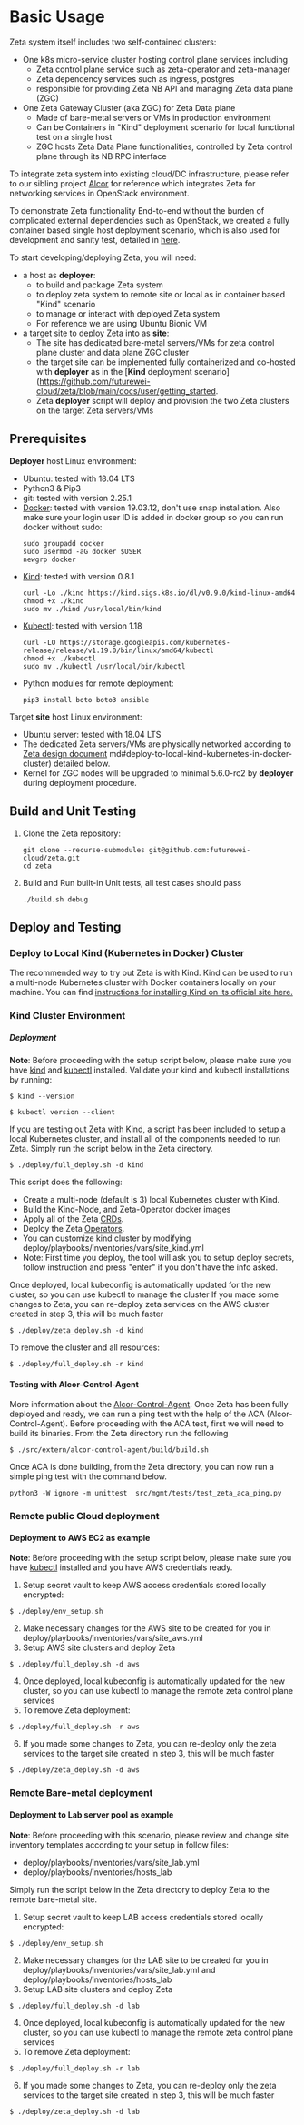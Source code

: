 # Basic Usage

Zeta system itself includes two self-contained clusters:
- One k8s micro-service cluster hosting control plane services including
  - Zeta control plane service such as zeta-operator and zeta-manager
  - Zeta dependency services such as ingress, postgres
  - responsible for providing Zeta NB API and managing Zeta data plane (ZGC)
- One Zeta Gateway Cluster (aka ZGC) for Zeta Data plane
  - Made of bare-metal servers or VMs in production environment
  - Can be Containers in "Kind" deployment scenario for local functional test on a single host
  - ZGC hosts Zeta Data Plane functionalities, controlled by Zeta control plane through its NB RPC interface

To integrate zeta system into existing cloud/DC infrastructure, please refer to our sibling project [Alcor](https://github.com/futurewei-cloud/alcor) for reference which integrates Zeta for networking services in OpenStack environment.

To demonstrate Zeta functionality End-to-end without the burden of complicated external dependencies such as OpenStack, we created a fully container based single host deployment scenario, which is also used for development and sanity test, detailed in [here](https://github.com/futurewei-cloud/zeta/blob/main/docs/user/getting_started.md#deploy-to-local-kind-kubernetes-in-docker-cluster).

To start developing/deploying Zeta, you will need:
- a host as **deployer**:
  - to build and package Zeta system
  - to deploy zeta system to remote site or local as in container based "Kind" scenario
  - to manage or interact with deployed Zeta system
  - For reference we are using Ubuntu Bionic VM
- a target site to deploy Zeta into as **site**:
  - The site has dedicated bare-metal servers/VMs for zeta control plane cluster and data plane ZGC cluster
  - the target site can be implemented fully containerized and co-hosted with **deployer** as in the [**Kind** deployment scenario](https://github.com/futurewei-cloud/zeta/blob/main/docs/user/getting_started.
  - Zeta **deployer** script will deploy and provision the two Zeta clusters on the target Zeta servers/VMs

## Prerequisites
**Deployer** host Linux environment:
- Ubuntu: tested with 18.04 LTS
- Python3 & Pip3
- git: tested with version 2.25.1
- [Docker](https://www.docker.com): tested with version 19.03.12, don't use snap installation. Also
  make sure your login user ID is added in docker group so you can run docker without sudo:
  ```
  sudo groupadd docker
  sudo usermod -aG docker $USER
  newgrp docker
  ```
- [Kind](https://kind.sigs.k8s.io): tested with version 0.8.1
  ```
  curl -Lo ./kind https://kind.sigs.k8s.io/dl/v0.9.0/kind-linux-amd64
  chmod +x ./kind
  sudo mv ./kind /usr/local/bin/kind
  ```
- [Kubectl](https://kubectl.docs.kubernetes.io): tested with version 1.18
  ```
  curl -LO https://storage.googleapis.com/kubernetes-release/release/v1.19.0/bin/linux/amd64/kubectl
  chmod +x ./kubectl
  sudo mv ./kubectl /usr/local/bin/kubectl
  ```
- Python modules for remote deployment:
  ```
  pip3 install boto boto3 ansible
  ```

Target **site** host Linux environment:
- Ubuntu server: tested with 18.04 LTS
- The dedicated Zeta servers/VMs are physically networked according to [Zeta design document](https://github.com/futurewei-cloud/zeta/blob/main/docs/design/zeta_system_design.md#441-best-practices)
md#deploy-to-local-kind-kubernetes-in-docker-cluster) detailed below.
- Kernel for ZGC nodes will be upgraded to minimal 5.6.0-rc2 by **deployer** during deployment procedure.

## Build and Unit Testing
1. Clone the Zeta repository:
    ```
    git clone --recurse-submodules git@github.com:futurewei-cloud/zeta.git
    cd zeta
    ```
2. Build and Run built-in Unit tests, all test cases should pass
    ```
    ./build.sh debug
    ```

## Deploy and Testing

### Deploy to Local Kind (Kubernetes in Docker) Cluster

The recommended way to try out Zeta is with Kind.
Kind can be used to run a multi-node Kubernetes cluster with Docker containers locally on your machine.
You can find [instructions for installing Kind on its official site here.](https://kind.sigs.k8s.io/docs/user/quick-start/)

### Kind Cluster Environment
##### Deployment
**Note**: Before proceeding with the setup script below, please make sure you have [kind](https://kind.sigs.k8s.io/docs/user/quick-start/) and [kubectl](https://kubernetes.io/docs/tasks/tools/install-kubectl/) installed.
Validate your kind and kubectl installations by running:

```
$ kind --version

$ kubectl version --client
```

If you are testing out Zeta with Kind, a script has been included to setup a local Kubernetes cluster, and install all of the components needed to run Zeta.
Simply run the script below in the Zeta directory.

```
$ ./deploy/full_deploy.sh -d kind
```

This script does the following:

* Create a multi-node (default is 3) local Kubernetes cluster with Kind.
* Build the Kind-Node, and Zeta-Operator docker images
* Apply all of the Zeta [CRDs](https://kubernetes.io/docs/concepts/extend-kubernetes/api-extension/custom-resources/).
* Deploy the Zeta [Operators](https://kubernetes.io/docs/concepts/extend-kubernetes/operator/).
* You can customize kind cluster by modifying deploy/playbooks/inventories/vars/site_kind.yml
* Note: First time you deploy, the tool will ask you to setup deploy secrets, follow instruction and press "enter" if you don't have the info asked.

Once deployed, local kubeconfig is automatically updated for the new cluster, so you can use kubectl to manage the cluster
If you made some changes to Zeta, you can re-deploy zeta services on the AWS cluster created in step 3, this will be much faster
```
$ ./deploy/zeta_deploy.sh -d kind
```
To remove the cluster and all resources:
```
$ ./deploy/full_deploy.sh -r kind
```

#### Testing with Alcor-Control-Agent
More information about the [Alcor-Control-Agent](https://github.com/futurewei-cloud/alcor-control-agent).
Once Zeta has been fully deployed and ready, we can run a ping test with the help of the ACA (Alcor-Control-Agent).
Before proceeding with the ACA test, first we will need to build its binaries.
From the Zeta directory run the following
```
$ ./src/extern/alcor-control-agent/build/build.sh
```
Once ACA is done building, from the Zeta directory, you can now run a simple ping test with the command below.
```
python3 -W ignore -m unittest  src/mgmt/tests/test_zeta_aca_ping.py
```
### Remote public Cloud deployment

#### Deployment to AWS EC2 as example

**Note**: Before proceeding with the setup script below, please make sure you have [kubectl](https://kubernetes.io/docs/tasks/tools/install-kubectl/) installed and you have AWS credentials ready.

1. Setup secret vault to keep AWS access credentials stored locally encrypted:

```
$ ./deploy/env_setup.sh
```

2. Make necessary changes for the AWS site to be created for you in deploy/playbooks/inventories/vars/site_aws.yml
3. Setup AWS site clusters and deploy Zeta

```
$ ./deploy/full_deploy.sh -d aws
```
4. Once deployed, local kubeconfig is automatically updated for the new cluster, so you can use kubectl to manage the remote zeta control plane services
5. To remove Zeta deployment:
```
$ ./deploy/full_deploy.sh -r aws
```
6. If you made some changes to Zeta, you can re-deploy only the zeta services to the target site created in step 3, this will be much faster
```
$ ./deploy/zeta_deploy.sh -d aws
```

### Remote Bare-metal deployment

#### Deployment to Lab server pool as example

**Note**: Before proceeding with this scenario, please review and change site inventory templates according to your setup in follow files:
- deploy/playbooks/inventories/vars/site_lab.yml
- deploy/playbooks/inventories/hosts_lab

Simply run the script below in the Zeta directory to deploy Zeta to the remote bare-metal site.

1. Setup secret vault to keep LAB access credentials stored locally encrypted:

```
$ ./deploy/env_setup.sh
```

2. Make necessary changes for the LAB site to be created for you in deploy/playbooks/inventories/vars/site_lab.yml and deploy/playbooks/inventories/hosts_lab
3. Setup LAB site clusters and deploy Zeta

```
$ ./deploy/full_deploy.sh -d lab
```
4. Once deployed, local kubeconfig is automatically updated for the new cluster, so you can use kubectl to manage the remote zeta control plane services
5. To remove Zeta deployment:
```
$ ./deploy/full_deploy.sh -r lab
```
6. If you made some changes to Zeta, you can re-deploy only the zeta services to the target site created in step 3, this will be much faster
```
$ ./deploy/zeta_deploy.sh -d lab
```
